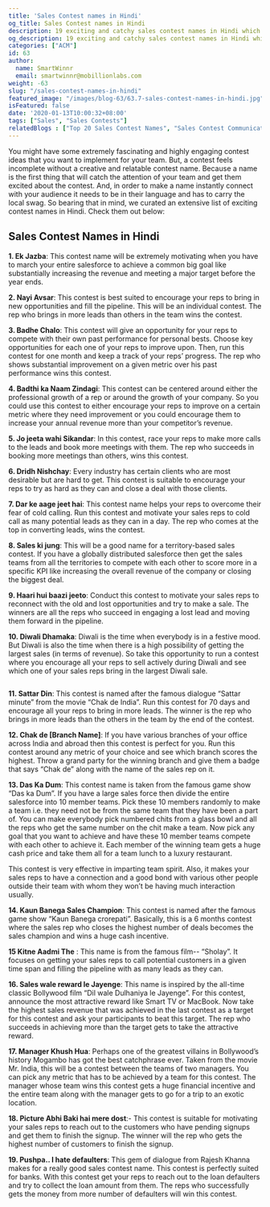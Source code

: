 ```yaml
---
title: 'Sales Contest names in Hindi'
og_title: Sales Contest names in Hindi
description: 19 exciting and catchy sales contest names in Hindi which will appeal to your sales teams from India
og_description: 19 exciting and catchy sales contest names in Hindi which will appeal to your sales teams from India
categories: ["ACM"]
id: 63
author:
  name: SmartWinnr
  email: smartwinnr@mobillionlabs.com
weight: -63
slug: "/sales-contest-names-in-hindi"
featured_image: "/images/blog-63/63.7-sales-contest-names-in-hindi.jpg"
isFeatured: false
date: '2020-01-13T10:00:32+08:00'
tags: ["Sales", "Sales Contests"]
relatedBlogs : ["Top 20 Sales Contest Names", "Sales Contest Communication Template", "23 Sales incentive ideas to keep your sales team motivated", "25 Creative Sales Team Names", "How to Launch a Sales Contest", "Creative Employee Recognition Award Names"]
---
```


You might have some extremely fascinating and highly engaging contest ideas that you want to implement for your team. But, a contest feels incomplete without a creative and relatable contest name. Because a name is the first thing that will catch the attention of your team and get them excited about the contest. And, in order to make a name instantly connect with your audience it needs to be in their language and has to carry the local swag. So bearing that in mind, we curated an extensive list of exciting contest names in Hindi. Check them out below:

## **Sales Contest Names in Hindi**

**1. Ek Jazba**: This contest name will be extremely motivating when you have to march your entire salesforce to achieve a common big goal like substantially increasing the revenue and meeting a major target before the year ends.

**2. Nayi Avsar**:  This contest is best suited to encourage your reps to bring in new opportunities and fill the pipeline. This will be an individual contest. The rep who brings in more leads than others in the team wins the contest.

**3. Badhe Chalo**: This contest will give an opportunity for your reps to compete with their own past performance for personal bests. Choose key opportunities for each one of your reps to improve upon. Then, run this contest for one month and keep a track of your reps’ progress. The rep who shows substantial improvement on a given metric over his past performance wins this contest.

**4. Badthi ka Naam Zindagi**: This contest can be centered around either the professional growth of a rep or around the growth of your company. So you could use this contest to either encourage your reps to improve on a certain metric where they need improvement or you could encourage them to increase your annual revenue more than your competitor’s revenue. 

**5. Jo jeeta wahi Sikandar**: In this contest, race your reps to make more calls to the leads and book more meetings with them. The rep who succeeds in booking more meetings than others, wins this contest. 

**6. Dridh Nishchay**: Every industry has certain clients who are most desirable but are hard to get. This contest is suitable to encourage your reps to try as hard as they can and close a deal with those clients.  

**7. Dar ke aage jeet hai**: This contest name helps your reps to overcome their fear of cold calling. Run this contest and motivate your sales reps to cold call as many potential leads as they can in a day. The rep who comes at the top in converting leads, wins the contest.

**8. Sales ki jung**: This will be a good name for a territory-based sales contest. If you have a globally distributed salesforce then get the sales teams from all the territories to compete with each other to score more in a specific KPI like increasing the overall revenue of the company or closing the biggest deal.

**9. Haari hui baazi jeeto**: Conduct this contest to motivate your sales reps to reconnect with the old and lost opportunities and try to make a sale. The winners are all the reps who succeed in engaging a lost lead and moving them forward in the pipeline.

**10. Diwali Dhamaka**: Diwali is the time when everybody is in a festive mood. But Diwali is also the time when there is a high possibility of getting the largest sales (in terms of revenue). So take this opportunity to run a contest where you encourage all your reps to sell actively during Diwali and see which one of your sales reps bring in the largest Diwali sale. 

<a href="https://www.smartwinnr.com/request-demo/" target="_blank"><img class="" alt="" src="/images/virtual-knowledge-ipl.png" class="ml-padding-top0 ml-padding-bottom0"></a>

**11. Sattar Din**: This contest is named after the famous dialogue “Sattar minute” from the movie “Chak de India”. Run this contest for 70 days and encourage all your reps to bring in more leads. The winner is the rep who brings in more leads than the others in the team by the end of the contest.

**12. Chak de [Branch Name]**: If you have various branches of your office across India and abroad then this contest is perfect for you. Run this contest around any metric of your choice and see which branch scores the highest. Throw a grand party for the winning branch and give them a badge that says “Chak de” along with the name of the sales rep on it.

**13. Das Ka Dum**: This contest name is taken from the famous game show “Das ka Dum”. If you have a large sales force then divide the entire salesforce into 10 member teams. Pick these 10 members randomly to make a team i.e. they need not be from the same team that they have been a part of. You can make everybody pick numbered chits from a glass bowl and all the reps who get the same number on the chit make a team. Now pick any goal that you want to achieve and have these 10 member teams compete with each other to achieve it.  Each member of the winning team gets a huge cash price and take them all for a team lunch to a luxury restaurant.

This contest is very effective in imparting team spirit. Also, it makes your sales reps to have a connection and a good bond with various other people outside their team with whom they won’t be having much interaction usually.

**14. Kaun Banega Sales Champion**: This contest is named after the famous game show “Kaun Banega crorepati”. Basically, this is a 6 months contest where the sales rep who closes the highest number of deals becomes the sales champion and wins a huge cash incentive.

**15 Kitne Aadmi The** : This name is from the famous film-- “Sholay”. It focuses on getting your sales reps to call potential customers in a given time span and filling the pipeline with as many leads as they can.

**16. Sales wale reward le Jayenge**:   This name is inspired by the all-time classic Bollywood film “Dil wale Dulhaniya le Jayenge”. For this contest, announce the most attractive reward like Smart TV or MacBook. Now take the highest sales revenue that was achieved in the last contest as a target for this contest and ask your participants to beat this target. The rep who succeeds in achieving more than the target gets to take the attractive reward. 

**17. Manager Khush Hua**: Perhaps one of the greatest villains in Bollywood’s history Mogambo has got the best catchphrase ever. Taken from the movie Mr. India, this will be a contest between the teams of two managers. You can pick any metric that has to be achieved by a team for this contest. The manager whose team wins this contest gets a huge financial incentive and the entire team along with the manager gets to go for a trip to an exotic location.

**18. Picture Abhi Baki hai mere dost**:- This contest is suitable for motivating your sales reps to reach out to the customers who have pending signups and get them to finish the signup. The winner will the rep who gets the highest number of customers to finish the signup.

**19. Pushpa.. I hate defaulters**: This gem of dialogue from Rajesh Khanna makes for a really good sales contest name.  This contest is perfectly suited for banks. With this contest get your reps to reach out to the loan defaulters and try to collect the loan amount from them. The reps who successfully gets the money from more number of defaulters will win this contest.
